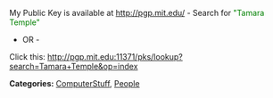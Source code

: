 <div id="wikitext">

My Public Key is available at <http://pgp.mit.edu/> - Search for <span
style="color: green;"> "Tamara Temple" </span>

- OR -

Click this:
<http://pgp.mit.edu:11371/pks/lookup?search=Tamara+Temple&op=index>

<span class="frame lfloat"> **Categories:**
[ComputerStuff](http://wiki.tamouse.org?n=Category.ComputerStuff),
[People](http://wiki.tamouse.org?n=Category.People)</span>

</div>
